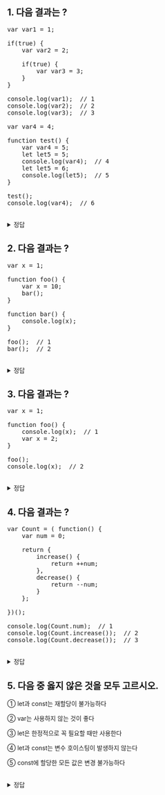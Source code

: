 ## 1. 다음 결과는 ?

<pre>
var var1 = 1;

if(true) {
	var var2 = 2;
	
	if(true) {
		var var3 = 3;
	}
}

console.log(var1);  // 1
console.log(var2);  // 2
console.log(var3);  // 3

var var4 = 4;

function test() {
	var var4 = 5;
	let let5 = 5;
	console.log(var4);  // 4
	let let5 = 6;
	console.log(let5);  // 5
}

test();
console.log(var4);  // 6
</pre>

<br/>
<details>
<summary>정답</summary>
<pre>
1. 1
2. 2
3. 3
4. 5    —→  우선적으로 inner function에서 찾는다.
5. SyntaxError  —→ let, const는 같은 스코프 내에서 중복 선언 불가능
6. 4
</pre>
</details>


## 2. 다음 결과는 ?

<pre>
var x = 1;

function foo() {
	var x = 10;
	bar();
}

function bar() {
	console.log(x);
}

foo();  // 1
bar();  // 2
</pre>

<br/>
<details>
<summary>정답</summary>
<pre>
1. 1
2. 1
<br/>
🔸 자바스크립트는 렉시컬 스코프를 따른다

렉시컬 스코프는 함수 정의 위치에 따라 상위 스코프를 결정한다. 
이 경우에는  bar함수가 전역에서 정의된 함수이므로 전역 스코프에 따라 x = 1을 출력한다.
</pre>
</details>



## 3. 다음 결과는 ?

<pre>
var x = 1;

function foo() {
    console.log(x);  // 1
    var x = 2;
}

foo();
console.log(x);  // 2
</pre>

<br/>
<details>
<summary>정답</summary>
<pre>
1. undefined   ——> 지역 변수가 우선적으로 선택되는데 이때 변수 호이스팅으로 undefined 초기화 된 상태
2. 1
</pre>
</details>



## 4. 다음 결과는 ?

<pre>
var Count = ( function() {
	var num = 0;

	return {
		increase() {
			return ++num;
		},
		decrease() {
			return --num;
		}
	};

})();

console.log(Count.num);  // 1
console.log(Count.increase());  // 2
console.log(Count.decrease());  // 3
</pre>

<br/>
<details>
<summary>정답</summary>
<pre>
1. undefined   ——> 즉시 실행 함수의 지역 변수이므로 외부에서 사용 불가
2. 1
3. 0
<br/>
🔸 모듈 패턴을 이용한 정보 은닉
</pre>
</details>


## 5. 다음 중 옳지 않은 것을 모두 고르시오.

① let과 const는 재할당이 불가능하다

② var는 사용하지 않는 것이 좋다

③ let은 한정적으로 꼭 필요할 때만 사용한다

④ let과 const는 변수 호이스팅이 발생하지 않는다

⑤ const에 할당한 모든 값은 변경 불가능하다

<br/>
<details>
<summary>정답</summary>
<pre>
④ : 변수 호이스팅이 발생되지만 참조가 불가능해서 호이스팅이 발생되지 않는 것처럼 보임
⑤ : 객체의 경우 프로퍼티를 변경해 변경 가능하다. (재할당이 불가능한 것… 불변을 의미하지는 않음)
</pre>
</details>

